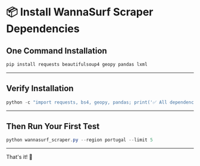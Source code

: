 # 📦 Install WannaSurf Scraper Dependencies

## **One Command Installation**

```powershell
pip install requests beautifulsoup4 geopy pandas lxml
```

---

## **Verify Installation**

```powershell
python -c "import requests, bs4, geopy, pandas; print('✅ All dependencies installed!')"
```

---

## **Then Run Your First Test**

```powershell
python wannasurf_scraper.py --region portugal --limit 5
```

---

That's it! 🎉



